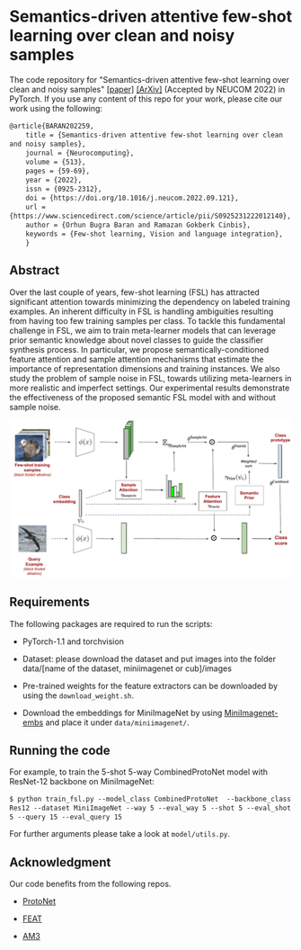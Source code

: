 # Semantics-driven attentive few-shot learning over clean and noisy samples

The code repository for "Semantics-driven attentive few-shot learning over clean and noisy samples" [[paper]](https://doi.org/10.1016/j.neucom.2022.09.121) [[ArXiv]](...) (Accepted by NEUCOM 2022) in PyTorch. If you use any content of this repo for your work, please cite our work using the following:

    @article{BARAN202259,
        title = {Semantics-driven attentive few-shot learning over clean and noisy samples},
        journal = {Neurocomputing},
        volume = {513},
        pages = {59-69},
        year = {2022},
        issn = {0925-2312},
        doi = {https://doi.org/10.1016/j.neucom.2022.09.121},
        url = {https://www.sciencedirect.com/science/article/pii/S0925231222012140},
        author = {Orhun Bugra Baran and Ramazan Gokberk Cinbis},
        keywords = {Few-shot learning, Vision and language integration},
        }

## Abstract

Over the last couple of years, few-shot learning (FSL) has attracted significant attention towards minimizing the dependency on labeled training examples. An inherent difficulty in FSL is handling ambiguities resulting from having too few training samples per class. To tackle this fundamental challenge in FSL, we aim to train meta-learner models that can leverage prior semantic knowledge about novel classes to guide the classifier synthesis process. In particular, we propose semantically-conditioned feature attention and sample attention mechanisms that estimate the importance of representation dimensions and training instances. We also study the problem of sample noise in FSL, towards utilizing meta-learners in more realistic and imperfect settings. Our experimental results demonstrate the effectiveness of the proposed semantic FSL model with and without sample noise.

<img src='imgs/fig_bugra-semantic-fsl-method.pdf' width='640' height='280'>

## Requirements

The following packages are required to run the scripts:

- PyTorch-1.1 and torchvision

- Dataset: please download the dataset and put images into the folder data/[name of the dataset, miniimagenet or cub]/images

- Pre-trained weights for the feature extractors can be downloaded by using the `download_weight.sh`.

- Download the embeddings for MiniImageNet by using [MiniImagenet-embs](https://drive.google.com/file/d/1bThqlzJkeE7hx3NU2cWkbpp74wUDtnxd/view?usp=sharing) and place it under `data/miniimagenet/`.

## Running the code

For example, to train the 5-shot 5-way CombinedProtoNet model with ResNet-12 backbone on MiniImageNet:

    $ python train_fsl.py --model_class CombinedProtoNet  --backbone_class Res12 --dataset MiniImageNet --way 5 --eval_way 5 --shot 5 --eval_shot 5 --query 15 --eval_query 15

For further arguments please take a look at `model/utils.py`.

## Acknowledgment
Our code benefits from the following repos.
- [ProtoNet](https://github.com/cyvius96/prototypical-network-pytorch)

- [FEAT](https://github.com/Sha-Lab/FEAT)

- [AM3](https://github.com/ServiceNow/am3)